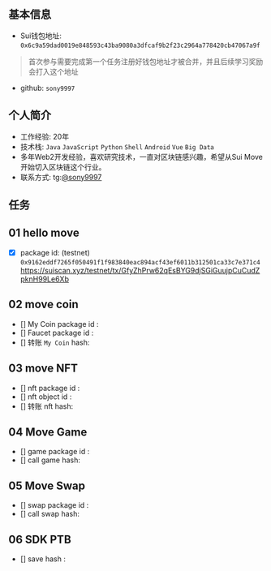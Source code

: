 ## 基本信息
- Sui钱包地址: `0x6c9a59dad0019e848593c43ba9080a3dfcaf9b2f23c2964a778420cb47067a9f`
> 首次参与需要完成第一个任务注册好钱包地址才被合并，并且后续学习奖励会打入这个地址
- github: `sony9997`

## 个人简介
- 工作经验: 20年
- 技术栈: `Java` `JavaScript` `Python` `Shell` `Android` `Vue` `Big Data`
- 多年Web2开发经验，喜欢研究技术，一直对区块链感兴趣，希望从Sui Move开始切入区块链这个行业。
- 联系方式: tg:[@sony9997](https://t.me/sony9997)

## 任务

##   01 hello move  
- [x] package id: (testnet) `0x9162eddf7265f050491f1f983840eac894acf43ef6011b312501ca33c7e371c4`
https://suiscan.xyz/testnet/tx/GfyZhPrw62qEsBYG9djSGiGuujpCuCudZpknH99Le6Xb

##   02 move coin
- [] My Coin package id : 
- [] Faucet package id : 
- [] 转账 `My Coin` hash: 

##   03 move NFT
- [] nft package id : 
- [] nft object id :
- [] 转账 nft hash: 

##   04 Move Game
- [] game package id :
- [] call game hash:

##   05 Move Swap
- [] swap package id :
- [] call swap hash:

##   06 SDK PTB
- [] save hash :
